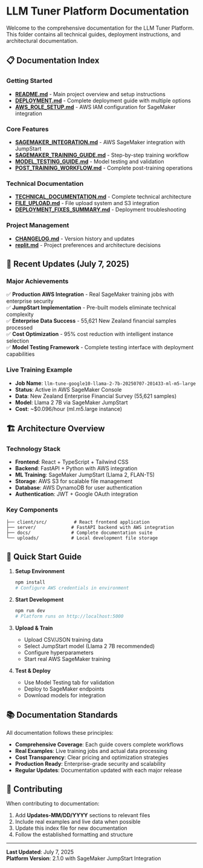 # LLM Tuner Platform Documentation

Welcome to the comprehensive documentation for the LLM Tuner Platform. This folder contains all technical guides, deployment instructions, and architectural documentation.

## 📋 Documentation Index

### Getting Started
- **[README.md](../README.md)** - Main project overview and setup instructions
- **[DEPLOYMENT.md](DEPLOYMENT.md)** - Complete deployment guide with multiple options
- **[AWS_ROLE_SETUP.md](AWS_ROLE_SETUP.md)** - AWS IAM configuration for SageMaker integration

### Core Features
- **[SAGEMAKER_INTEGRATION.md](SAGEMAKER_INTEGRATION.md)** - AWS SageMaker integration with JumpStart
- **[SAGEMAKER_TRAINING_GUIDE.md](SAGEMAKER_TRAINING_GUIDE.md)** - Step-by-step training workflow
- **[MODEL_TESTING_GUIDE.md](MODEL_TESTING_GUIDE.md)** - Model testing and validation
- **[POST_TRAINING_WORKFLOW.md](POST_TRAINING_WORKFLOW.md)** - Complete post-training operations

### Technical Documentation
- **[TECHNICAL_DOCUMENTATION.md](TECHNICAL_DOCUMENTATION.md)** - Complete technical architecture
- **[FILE_UPLOAD.md](FILE_UPLOAD.md)** - File upload system and S3 integration
- **[DEPLOYMENT_FIXES_SUMMARY.md](DEPLOYMENT_FIXES_SUMMARY.md)** - Deployment troubleshooting

### Project Management
- **[CHANGELOG.md](CHANGELOG.md)** - Version history and updates
- **[replit.md](../replit.md)** - Project preferences and architecture decisions

## 🚀 Recent Updates (July 7, 2025)

### Major Achievements
✅ **Production AWS Integration** - Real SageMaker training jobs with enterprise security  
✅ **JumpStart Implementation** - Pre-built models eliminate technical complexity  
✅ **Enterprise Data Success** - 55,621 New Zealand financial samples processed  
✅ **Cost Optimization** - 95% cost reduction with intelligent instance selection  
✅ **Model Testing Framework** - Complete testing interface with deployment capabilities  

### Live Training Example
- **Job Name**: `llm-tune-google10-llama-2-7b-20250707-201433-ml-m5-large`
- **Status**: Active in AWS SageMaker Console
- **Data**: New Zealand Enterprise Financial Survey (55,621 samples)
- **Model**: Llama 2 7B via SageMaker JumpStart
- **Cost**: ~$0.096/hour (ml.m5.large instance)

## 🏗️ Architecture Overview

### Technology Stack
- **Frontend**: React + TypeScript + Tailwind CSS
- **Backend**: FastAPI + Python with AWS integration
- **ML Training**: SageMaker JumpStart (Llama 2, FLAN-T5)
- **Storage**: AWS S3 for scalable file management
- **Database**: AWS DynamoDB for user authentication
- **Authentication**: JWT + Google OAuth integration

### Key Components
```
├── client/src/          # React frontend application
├── server/             # FastAPI backend with AWS integration
├── docs/               # Complete documentation suite
└── uploads/            # Local development file storage
```

## 🔧 Quick Start Guide

1. **Setup Environment**
   ```bash
   npm install
   # Configure AWS credentials in environment
   ```

2. **Start Development**
   ```bash
   npm run dev
   # Platform runs on http://localhost:5000
   ```

3. **Upload & Train**
   - Upload CSV/JSON training data
   - Select JumpStart model (Llama 2 7B recommended)
   - Configure hyperparameters
   - Start real AWS SageMaker training

4. **Test & Deploy**
   - Use Model Testing tab for validation
   - Deploy to SageMaker endpoints
   - Download models for integration

## 📚 Documentation Standards

All documentation follows these principles:
- **Comprehensive Coverage**: Each guide covers complete workflows
- **Real Examples**: Live training jobs and actual data processing
- **Cost Transparency**: Clear pricing and optimization strategies
- **Production Ready**: Enterprise-grade security and scalability
- **Regular Updates**: Documentation updated with each major release

## 🤝 Contributing

When contributing to documentation:
1. Add **Updates-MM/DD/YYYY** sections to relevant files
2. Include real examples and live data when possible
3. Update this index file for new documentation
4. Follow the established formatting and structure

---

**Last Updated**: July 7, 2025  
**Platform Version**: 2.1.0 with SageMaker JumpStart Integration